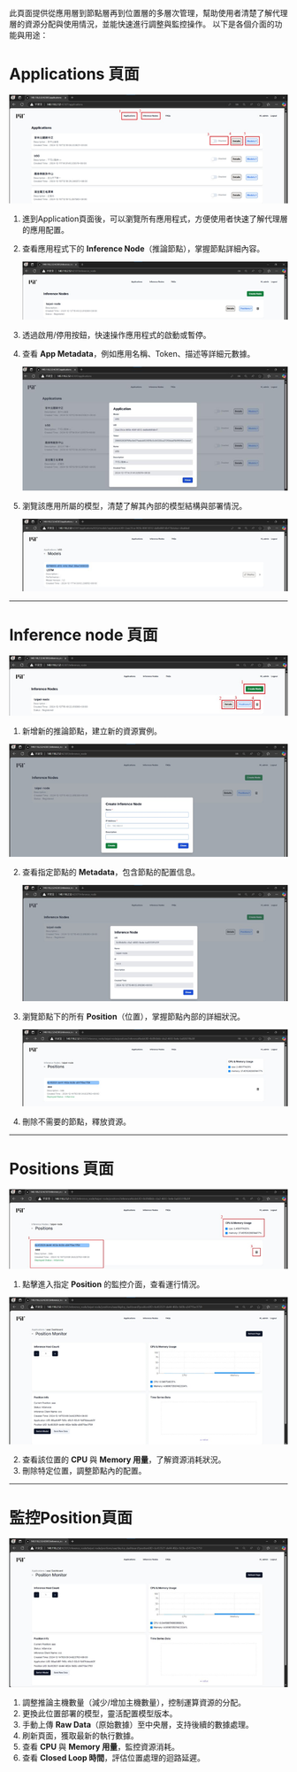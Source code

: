 此頁面提供從應用層到節點層再到位置層的多層次管理，幫助使用者清楚了解代理層的資源分配與使用情況，並能快速進行調整與監控操作。
以下是各個介面的功能與用途：

# Applications 頁面

![application](./images/interface/1.png)

1. 進到Application頁面後，可以瀏覽所有應用程式，方便使用者快速了解代理層的應用配置。
2. 查看應用程式下的 **Inference Node**（推論節點），掌握節點詳細內容。
   
   ![inference_node](./images/interface/2.png)

3. 透過啟用/停用按鈕，快速操作應用程式的啟動或暫停。
4. 查看 **App Metadata**，例如應用名稱、Token、描述等詳細元數據。
   
   ![app_metadata](./images/interface/3.png)

5. 瀏覽該應用所屬的模型，清楚了解其內部的模型結構與部署情況。
   
   ![model](./images/interface/4.png)

---

# Inference node 頁面

![inference_node](./images/interface/5.png)

1.  新增新的推論節點，建立新的資源實例。
   
   ![create_node](./images/interface/6.png)

2.  查看指定節點的 **Metadata**，包含節點的配置信息。
   
    ![retrieve_node](./images/interface/7.png)

3.  瀏覽節點下的所有 **Position**（位置），掌握節點內部的詳細狀況。
   
    ![position](./images/interface/8.png)

4.  刪除不需要的節點，釋放資源。
   
---

# Positions 頁面

![position_interface](./images/interface/9.png)

1.  點擊進入指定 **Position** 的監控介面，查看運行情況。 
   
   ![position_monitor](./images/interface/10.png)

2.  查看該位置的 **CPU** 與 **Memory 用量**，了解資源消耗狀況。
3.  刪除特定位置，調整節點內的配置。
   
---

# 監控Position頁面

![position_monitor_interface](./images/interface/11.png)

1.  調整推論主機數量（減少/增加主機數量），控制運算資源的分配。
2.  更換此位置部署的模型，靈活配置模型版本。
3.  手動上傳 **Raw Data**（原始數據）至中央層，支持後續的數據處理。
4.  刷新頁面，獲取最新的執行數據。
5.  查看 **CPU** 與 **Memory 用量**，監控資源消耗。
6.  查看 **Closed Loop 時間**，評估位置處理的迴路延遲。
